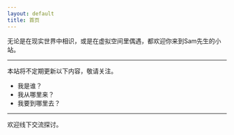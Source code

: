 ```yaml
---
layout: default
title: 首页
---
```


无论是在现实世界中相识，或是在虚拟空间里偶遇，都欢迎你来到Sam先生的小站。

---

本站将不定期更新以下内容，敬请关注。

- 我是谁？
- 我从哪里来？
- 我要到哪里去？

---

欢迎线下交流探讨。
